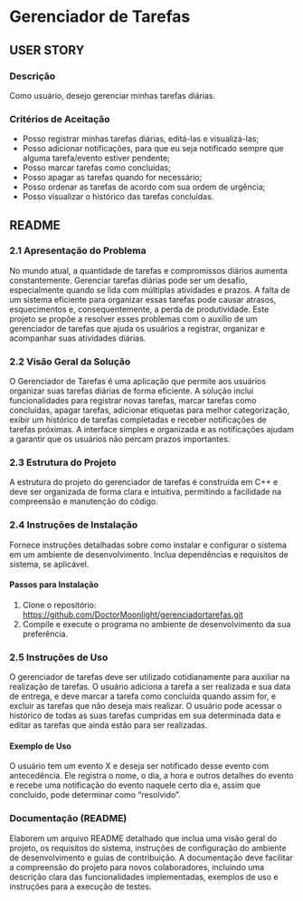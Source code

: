 # Gerenciador de Tarefas

## USER STORY

### Descrição
Como usuário, desejo gerenciar minhas tarefas diárias.

### Critérios de Aceitação
<ul>
    <li>Posso registrar minhas tarefas diárias, editá-las e visualizá-las;</li>
    <li>Posso adicionar notificações, para que eu seja notificado sempre que alguma tarefa/evento estiver pendente;</li>
    <li>Posso marcar tarefas como concluídas;</li>
    <li>Posso apagar as tarefas quando for necessário;</li>
    <li>Posso ordenar as tarefas de acordo com sua ordem de urgência;</li>
    <li>Posso visualizar o histórico das tarefas concluídas.</li>
</ul>

## README

### 2.1 Apresentação do Problema
<p>No mundo atual, a quantidade de tarefas e compromissos diários aumenta constantemente. Gerenciar tarefas diárias pode ser um desafio, especialmente quando se lida com múltiplas atividades e prazos. A falta de um sistema eficiente para organizar essas tarefas pode causar atrasos, esquecimentos e, consequentemente, a perda de produtividade. Este projeto se propõe a resolver esses problemas com o auxílio de um gerenciador de tarefas que ajuda os usuários a registrar, organizar e acompanhar suas atividades diárias.</p>

### 2.2 Visão Geral da Solução
<p>O Gerenciador de Tarefas é uma aplicação que permite aos usuários organizar suas tarefas diárias de forma eficiente. A solução inclui funcionalidades para registrar novas tarefas, marcar tarefas como concluídas, apagar tarefas, adicionar etiquetas para melhor categorização, exibir um histórico de tarefas completadas e receber notificações de tarefas próximas. A interface simples e organizada e as notificações ajudam a garantir que os usuários não percam prazos importantes.</p>

### 2.3 Estrutura do Projeto
<p>A estrutura do projeto do gerenciador de tarefas é construída em C++ e deve ser organizada de forma clara e intuitiva, permitindo a facilidade na compreensão e manutenção do código.</p>

### 2.4 Instruções de Instalação
<p>Fornece instruções detalhadas sobre como instalar e configurar o sistema em um ambiente de desenvolvimento. Inclua dependências e requisitos de sistema, se aplicável.</p>

#### Passos para Instalação
<ol>
    <li>Clone o repositório: <a href="https://github.com/DoctorMoonlight/gerenciadortarefas.git">https://github.com/DoctorMoonlight/gerenciadortarefas.git</a></li>
    <li>Compile e execute o programa no ambiente de desenvolvimento da sua preferência.</li>
</ol>

### 2.5 Instruções de Uso
<p>O gerenciador de tarefas deve ser utilizado cotidianamente para auxiliar na realização de tarefas. O usuário adiciona a tarefa a ser realizada e sua data de entrega, e deve marcar a tarefa como concluída quando assim for, e excluir as tarefas que não deseja mais realizar. O usuário pode acessar o histórico de todas as suas tarefas cumpridas em sua determinada data e editar as tarefas que ainda estão para ser realizadas.</p>

#### Exemplo de Uso
<p>O usuário tem um evento X e deseja ser notificado desse evento com antecedência. Ele registra o nome, o dia, a hora e outros detalhes do evento e recebe uma notificação do evento naquele certo dia e, assim que concluído, pode determinar como “resolvido”.</p>

### Documentação (README)
<p>Elaborem um arquivo README detalhado que inclua uma visão geral do projeto, os requisitos do sistema, instruções de configuração do ambiente de desenvolvimento e guias de contribuição. A documentação deve facilitar a compreensão do projeto para novos colaboradores, incluindo uma descrição clara das funcionalidades implementadas, exemplos de uso e instruções para a execução de testes.</p>
